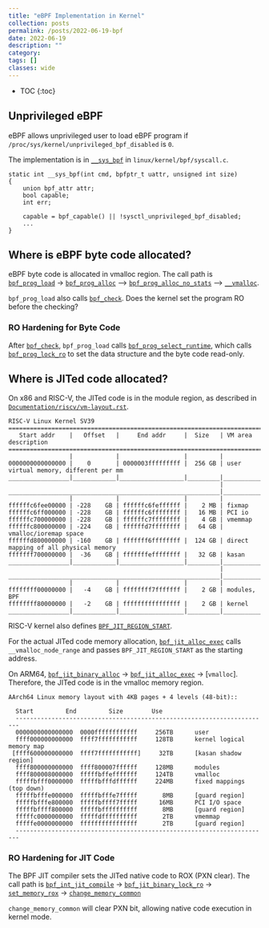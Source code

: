 ```yaml
---
title: "eBPF Implementation in Kernel"
collection: posts
permalink: /posts/2022-06-19-bpf
date: 2022-06-19
description: ""
category: 
tags: []
classes: wide
---
```

* TOC
{:toc}

## Unprivileged eBPF

eBPF allows unprivileged user to load eBPF program if `/proc/sys/kernel/unprivileged_bpf_disabled` is `0`.

The implementation is in [`__sys_bpf`](https://elixir.bootlin.com/linux/v6.3-rc1/source/kernel/bpf/syscall.c#L4944) in `linux/kernel/bpf/syscall.c`.

```
static int __sys_bpf(int cmd, bpfptr_t uattr, unsigned int size)
{
	union bpf_attr attr;
	bool capable;
	int err;

	capable = bpf_capable() || !sysctl_unprivileged_bpf_disabled;
    ...
}
```


## Where is eBPF byte code allocated?
eBPF byte code is allocated in vmalloc region. The call path is 
[`bpf_prog_load`](https://elixir.bootlin.com/linux/v6.3-rc1/source/kernel/bpf/syscall.c#L2482) -> [`bpf_prog_alloc`](https://elixir.bootlin.com/linux/v6.3-rc1/source/kernel/bpf/core.c#L129) --> [`bpf_prog_alloc_no_stats`](https://elixir.bootlin.com/linux/v6.3-rc1/source/kernel/bpf/core.c#L90) --> [`__vmalloc`](https://elixir.bootlin.com/linux/v6.3-rc1/source/kernel/bpf/core.c#L97).

`bpf_prog_load` also calls [`bpf_check`](https://elixir.bootlin.com/linux/v6.3-rc1/source/kernel/bpf/syscall.c#L2632). Does the kernel set the program RO before the checking? 

### RO Hardening for Byte Code

After [`bpf_check`](https://elixir.bootlin.com/linux/v6.3-rc1/source/kernel/bpf/syscall.c#L2632), `bpf_prog_load` calls [`bpf_prog_select_runtime`](https://elixir.bootlin.com/linux/v6.3-rc1/source/kernel/bpf/syscall.c#L2636), which calls [`bpf_prog_lock_ro`](https://elixir.bootlin.com/linux/v6.3-rc1/source/kernel/bpf/core.c#L2211) to set the data structure and the byte code read-only.

## Where is JITed code allocated?
On x86 and RISC-V, the JITed code is in the module region, as described in [`Documentation/riscv/vm-layout.rst`](https://elixir.bootlin.com/linux/v6.3-rc1/source/Documentation/riscv/vm-layout.rst#L61).
```
RISC-V Linux Kernel SV39
===================================================================================================
   Start addr    |   Offset   |     End addr     |  Size   | VM area description
===================================================================================================
                 |            |                  |         |
0000000000000000 |    0       | 0000003fffffffff |  256 GB | user virtual memory, different per mm
_________________|____________|__________________|_________|_______________________________________
                                                           |
___________________________________________________________|_______________________________________
                 |            |                  |         |
ffffffc6fee00000 | -228    GB | ffffffc6feffffff |    2 MB | fixmap
ffffffc6ff000000 | -228    GB | ffffffc6ffffffff |   16 MB | PCI io
ffffffc700000000 | -228    GB | ffffffc7ffffffff |    4 GB | vmemmap
ffffffc800000000 | -224    GB | ffffffd7ffffffff |   64 GB | vmalloc/ioremap space
ffffffd800000000 | -160    GB | fffffff6ffffffff |  124 GB | direct mapping of all physical memory
fffffff700000000 |  -36    GB | fffffffeffffffff |   32 GB | kasan
_________________|____________|__________________|_________|________________________________________
                                                           |
___________________________________________________________|________________________________________
                 |            |                  |         |
ffffffff00000000 |   -4    GB | ffffffff7fffffff |    2 GB | modules, BPF
ffffffff80000000 |   -2    GB | ffffffffffffffff |    2 GB | kernel
_________________|____________|__________________|_________|________________________________________

```

RISC-V kernel also defines [`BPF_JIT_REGION_START`](https://elixir.bootlin.com/linux/v6.3-rc1/source/arch/riscv/include/asm/pgtable.h#L45). 

For the actual JITed code memory allocation, [`bpf_jit_alloc_exec`](https://elixir.bootlin.com/linux/v6.3-rc1/source/arch/riscv/net/bpf_jit_core.c#L190) calls `__vmalloc_node_range` and passes `BPF_JIT_REGION_START` as the starting address.


On ARM64, [`bpf_jit_binary_alloc`](https://elixir.bootlin.com/linux/v6.3-rc1/source/kernel/bpf/core.c#L998) -> [`bpf_jit_alloc_exec`](https://elixir.bootlin.com/linux/v6.3-rc1/source/arch/arm64/net/bpf_jit_comp.c#L1625) -> [`vmalloc`]. Therefore, the JITed code is in the vmalloc memory region.
```
AArch64 Linux memory layout with 4KB pages + 4 levels (48-bit)::

  Start			End			Size		Use
  -----------------------------------------------------------------------
  0000000000000000	0000ffffffffffff	 256TB		user
  ffff000000000000	ffff7fffffffffff	 128TB		kernel logical memory map
 [ffff600000000000	ffff7fffffffffff]	  32TB		[kasan shadow region]
  ffff800000000000	ffff800007ffffff	 128MB		modules
  ffff800008000000	fffffbffefffffff	 124TB		vmalloc
  fffffbfff0000000	fffffbfffdffffff	 224MB		fixed mappings (top down)
  fffffbfffe000000	fffffbfffe7fffff	   8MB		[guard region]
  fffffbfffe800000	fffffbffff7fffff	  16MB		PCI I/O space
  fffffbffff800000	fffffbffffffffff	   8MB		[guard region]
  fffffc0000000000	fffffdffffffffff	   2TB		vmemmap
  fffffe0000000000	ffffffffffffffff	   2TB		[guard region]
  -----------------------------------------------------------------------
```

### RO Hardening for JIT Code

The BPF JIT compiler sets the JITed native code to ROX (PXN clear). The call path is 
[`bpf_int_jit_compile`](https://elixir.bootlin.com/linux/v6.3-rc1/source/arch/arm64/net/bpf_jit_comp.c#L1453) -> [`bpf_jit_binary_lock_ro`](https://elixir.bootlin.com/linux/v6.3-rc1/source/arch/arm64/net/bpf_jit_comp.c#L1586) -> [`set_memory_rox`](https://elixir.bootlin.com/linux/v6.3-rc1/source/include/linux/set_memory.h#L18) -> [`change_memory_common`](https://elixir.bootlin.com/linux/v6.3-rc1/source/arch/arm64/mm/pageattr.c#L64)


`change_memory_common` will clear PXN bit, allowing native code execution in kernel mode.

